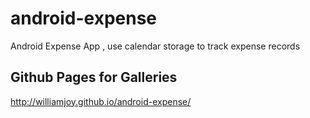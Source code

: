 android-expense
===============

Android Expense App , use calendar storage to track expense records


Github Pages for Galleries
---------------
http://williamjoy.github.io/android-expense/
